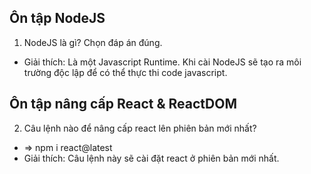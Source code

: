 ## Ôn tập NodeJS

1. NodeJS là gì? Chọn đáp án đúng.

- Giải thích:
  Là một Javascript Runtime. Khi cài NodeJS sẽ tạo ra môi trường độc lập để có thể thực thi code javascript.

## Ôn tập nâng cấp React & ReactDOM

2. Câu lệnh nào để nâng cấp react lên phiên bản mới nhất?

- => npm i react@latest
- Giải thích:
  Câu lệnh này sẽ cài đặt react ở phiên bản mới nhất.
